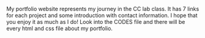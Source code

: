 My portfolio website represents my journey in the CC lab class. It has 7 links for each project and some introduction with contact information. I hope that you enjoy it as much as I do!
Look into the CODES file and there will be every html and css file about my portfolio.
